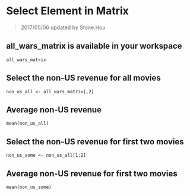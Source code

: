 ﻿# Select Element in Matrix
> 2017/05/06 updated by Stone.Hou

## all_wars_matrix is available in your workspace
```
all_wars_matrix
```

## Select the non-US revenue for all movies
```
non_us_all <- all_wars_matrix[,2]
```
  
## Average non-US revenue
```
mean(non_us_all)
```
  
## Select the non-US revenue for first two movies
```
non_us_some <- non_us_all[1:2]
```
  
## Average non-US revenue for first two movies
```
mean(non_us_some)
```